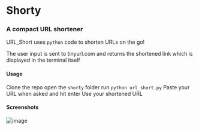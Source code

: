 # Shorty
### A compact URL shortener

URL_Short uses `python` code to shorten URLs on the go!

The user input is sent to tinyurl.com and returns the shortened link which is displayed in the terminal itself

#### Usage

Clone the repo 
open the `shorty` folder
run ```python url_short.py```
Paste your URL when asked and hit enter
Use your shortened URL

#### Screenshots


![image](https://github.com/yagyandatta/Py-Scripts/blob/master/.github/images/short_url.png)
